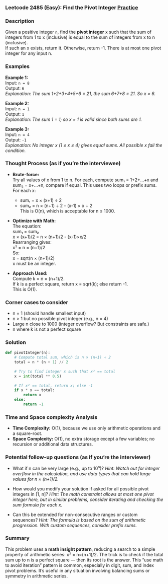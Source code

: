### Leetcode 2485 (Easy): Find the Pivot Integer [Practice](https://leetcode.com/problems/find-the-pivot-integer)

### Description  
Given a positive integer `n`, find the **pivot integer** x such that the sum of integers from 1 to x (inclusive) is equal to the sum of integers from x to n (inclusive).  
If such an x exists, return it. Otherwise, return -1. There is at most one pivot integer for any input n.

### Examples  

**Example 1:**  
Input: `n = 8`  
Output: `6`  
*Explanation: The sum 1+2+3+4+5+6 = 21, the sum 6+7+8 = 21. So x = 6.*

**Example 2:**  
Input: `n = 1`  
Output: `1`  
*Explanation: The sum 1 = 1; so x = 1 is valid since both sums are 1.*

**Example 3:**  
Input: `n = 4`  
Output: `-1`  
*Explanation: No integer x (1 ≤ x ≤ 4) gives equal sums. All possible x fail the condition.*

### Thought Process (as if you’re the interviewee)  
- **Brute-force:**  
  Try all values of x from 1 to n. For each, compute sum₁ = 1+2+...+x and sum₂ = x+...+n, compare if equal. This uses two loops or prefix sums.  
  For each x:  
    - sum₁ = x × (x+1) ÷ 2  
    - sum₂ = n × (n+1) ÷ 2 - (x-1) × x ÷ 2  
  This is O(n), which is acceptable for n ≤ 1000.

- **Optimize with Math:**  
  The equation:  
  sum₁ = sum₂  
  x × (x+1)/2 = n × (n+1)/2 - (x-1)×x/2  
  Rearranging gives:  
  x² = n × (n+1)/2  
  So:  
  x = sqrt(n × (n+1)/2)  
  x must be an integer.

- **Approach Used:**  
  Compute k = n × (n+1)/2.  
  If k is a perfect square, return x = sqrt(k); else return -1.  
  This is O(1).

### Corner cases to consider  
- n = 1 (should handle smallest input)
- n > 1 but no possible pivot integer (e.g., n = 4)
- Large n close to 1000 (integer overflow? But constraints are safe.)
- n where k is not a perfect square

### Solution

```python
def pivotInteger(n):
    # Compute total sum, which is n × (n+1) ÷ 2
    total = n * (n + 1) // 2
    
    # Try to find integer x such that x² == total
    x = int(total ** 0.5)
    
    # If x² == total, return x; else -1
    if x * x == total:
        return x
    else:
        return -1
```

### Time and Space complexity Analysis  

- **Time Complexity:** O(1), because we use only arithmetic operations and a square-root.
- **Space Complexity:** O(1), no extra storage except a few variables; no recursion or additional data structures.

### Potential follow-up questions (as if you’re the interviewer)  

- What if n can be very large (e.g., up to 10⁹)?
  *Hint: Watch out for integer overflow in the calculation, and use data types that can hold large values for n × (n+1)/2.*

- How would you modify your solution if asked for all possible pivot integers in [1, n]?
  *Hint: The math constraint allows at most one pivot integer here, but in similar problems, consider iterating and checking the sum formula for each x.*

- Can this be extended for non-consecutive ranges or custom sequences?
  *Hint: The formula is based on the sum of arithmetic progression. With custom sequences, consider prefix sums.*

### Summary
This problem uses a **math insight pattern**, reducing a search to a simple property of arithmetic series: x² = n×(n+1)/2. The trick is to check if the total sum up to n is a perfect square — then its root is the answer. This “use math to avoid iteration” pattern is common, especially in digit, sum, and index pivot problems. It’s useful in any situation involving balancing sums or symmetry in arithmetic series.